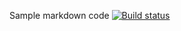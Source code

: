 Sample markdown code
[![Build status](https://ci.appveyor.com/api/projects/status/6x4ud24q6d51kw7w?svg=true)](https://ci.appveyor.com/project/TatyanaRas/pageobjects)
